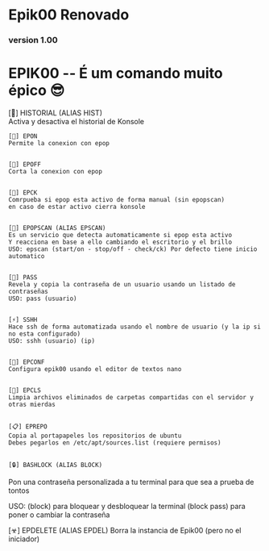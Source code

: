 # Epik00 Renovado
### version 1.00

<!--
**Epik00/Epik00** is a ✨ _special_ ✨ repository because its `README.md` (this file) appears on your GitHub profile.
-->


# EPIK00 -- É um comando muito épico 😎
[📃] HISTORIAL (ALIAS HIST)  
    Activa y desactiva el historial de Konsole
    
    
    [👀] EPON  
    Permite la conexion con epop
    
    
    [👀] EPOFF  
    Corta la conexion con epop
    
    
    [👀] EPCK  
    Comrpueba si epop esta activo de forma manual (sin epopscan)
    en caso de estar activo cierra konsole
    
    
    [👀] EPOPSCAN (ALIAS EPSCAN)  
    Es un servicio que detecta automaticamente si epop esta activo
    Y reacciona en base a ello cambiando el escritorio y el brillo
    USO: epscan (start/on - stop/off - check/ck) Por defecto tiene inicio automatico
    
    
    [🔑] PASS  
    Revela y copia la contraseña de un usuario usando un listado de contraseñas
    USO: pass (usuario) 
    
    
    [⚡] SSHH  
    Hace ssh de forma automatizada usando el nombre de usuario (y la ip si no esta configurado)
    USO: sshh (usuario) (ip) 
    
    
    [🔧] EPCONF  
    Configura epik00 usando el editor de textos nano
    
    
    [🧹] EPCLS  
    Limpia archivos eliminados de carpetas compartidas con el servidor y otras mierdas
    
    
    [📋] EPREPO  
    Copia al portapapeles los repositorios de ubuntu
    Debes pegarlos en /etc/apt/sources.list (requiere permisos)
    
    
    [🔒] BASHLOCK (ALIAS BLOCK)    
Pon una contraseña personalizada a tu terminal para que sea a prueba de tontos
    
USO: (block) para bloquear y desbloquear la terminal 
     (block pass) para poner o cambiar la contraseña 


[☣] EPDELETE (ALIAS EPDEL) 
Borra la instancia de Epik00 (pero no el iniciador)
